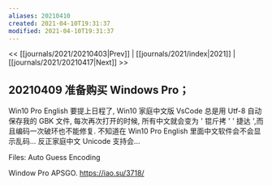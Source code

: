 ```yaml
---
aliases: 20210410
created: 2021-04-10T19:31:37
modified: 2021-04-10T19:31:37
---
```


<< [[journals/2021/20210403|Prev]] | [[journals/2021/index|2021]] | [[journals/2021/20210417|Next]] >>

## 20210409 准备购买 Windows Pro；

Win10 Pro English 要提上日程了, Win10 家庭中文版 VsCode 总是用 Utf-8 自动保存我的 GBK 文件, 每次再次打开的时候, 所有中文就会变为 ' 锟斤拷 ' ' 捷达 ',而且编码一次破环也不能修复. 不知道在 Win10 Pro English 里面中文软件会不会显示乱码... 反正家庭中文 Unicode 支持会...

Files: Auto Guess Encoding

Window Pro APSGO. https://iao.su/3718/
